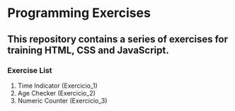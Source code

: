 # Programming Exercises
## This repository contains a series of exercises for training HTML, CSS and JavaScript.
### Exercise List

1. Time Indicator (Exercicio_1)
2. Age Checker (Exercicio_2)
3. Numeric Counter (Exercicio_3)